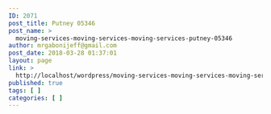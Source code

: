 ```yaml
---
ID: 2071
post_title: Putney 05346
post_name: >
  moving-services-moving-services-moving-services-putney-05346
author: mrgabonijeff@gmail.com
post_date: 2018-03-28 01:37:01
layout: page
link: >
  http://localhost/wordpress/moving-services-moving-services-moving-services-putney-05346/
published: true
tags: [ ]
categories: [ ]
---
```

